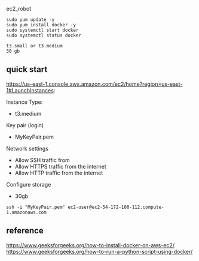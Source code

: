 ec2_robot




```
sudo yum update -y
sudo yum install docker -y
sudo systemctl start docker
sudo systemctl status docker
```



```
t3.small or t3.medium
30 gb
```


## quick start

https://us-east-1.console.aws.amazon.com/ec2/home?region=us-east-1#LaunchInstances:

Instance Type:
   - t3.medium

Key pair (login) 
   - MyKeyPair.pem

Network settings
  - Allow SSH traffic from
  - Allow HTTPS traffic from the internet
  - Allow HTTP traffic from the internet

Configure storage
  - 30gb

```
ssh -i "MyKeyPair.pem" ec2-user@ec2-54-172-100-112.compute-1.amazonaws.com
```


## reference
https://www.geeksforgeeks.org/how-to-install-docker-on-aws-ec2/
https://www.geeksforgeeks.org/how-to-run-a-python-script-using-docker/
